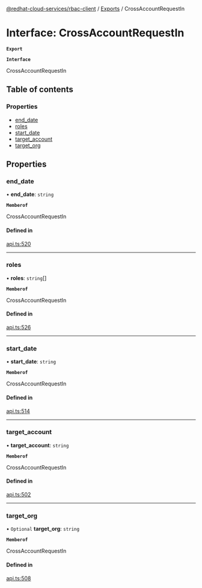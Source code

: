 [@redhat-cloud-services/rbac-client](../README.md) / [Exports](../modules.md) / CrossAccountRequestIn

# Interface: CrossAccountRequestIn

**`Export`**

**`Interface`**

CrossAccountRequestIn

## Table of contents

### Properties

- [end\_date](CrossAccountRequestIn.md#end_date)
- [roles](CrossAccountRequestIn.md#roles)
- [start\_date](CrossAccountRequestIn.md#start_date)
- [target\_account](CrossAccountRequestIn.md#target_account)
- [target\_org](CrossAccountRequestIn.md#target_org)

## Properties

### end\_date

• **end\_date**: `string`

**`Memberof`**

CrossAccountRequestIn

#### Defined in

[api.ts:520](https://github.com/mkholjuraev/javascript-clients/blob/master/packages/rbac/api.ts#L520)

___

### roles

• **roles**: `string`[]

**`Memberof`**

CrossAccountRequestIn

#### Defined in

[api.ts:526](https://github.com/mkholjuraev/javascript-clients/blob/master/packages/rbac/api.ts#L526)

___

### start\_date

• **start\_date**: `string`

**`Memberof`**

CrossAccountRequestIn

#### Defined in

[api.ts:514](https://github.com/mkholjuraev/javascript-clients/blob/master/packages/rbac/api.ts#L514)

___

### target\_account

• **target\_account**: `string`

**`Memberof`**

CrossAccountRequestIn

#### Defined in

[api.ts:502](https://github.com/mkholjuraev/javascript-clients/blob/master/packages/rbac/api.ts#L502)

___

### target\_org

• `Optional` **target\_org**: `string`

**`Memberof`**

CrossAccountRequestIn

#### Defined in

[api.ts:508](https://github.com/mkholjuraev/javascript-clients/blob/master/packages/rbac/api.ts#L508)
